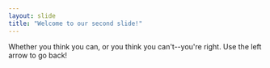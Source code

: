 ```yaml
---
layout: slide
title: "Welcome to our second slide!"
---
```

Whether you think you can, or you think you can't--you're right.
Use the left arrow to go back!
